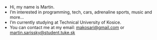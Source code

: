 - Hi, my name is Martin.
- I’m interested in programming, tech, cars, adrenaline sports, music and more...
- I’m currently studying at Technical University of Kosice. 
- You can contact me at my email: makosari@gmail.com or martin.sarissky@student.tuke.sk

<!---
Makosari/Makosari is a ✨ special ✨ repository because its `README.md` (this file) appears on your GitHub profile.
You can click the Preview link to take a look at your changes.
--->
